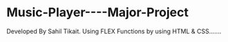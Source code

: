 # Music-Player----Major-Project
Developed By Sahil Tikait.  Using FLEX Functions by using HTML &amp; CSS.......
